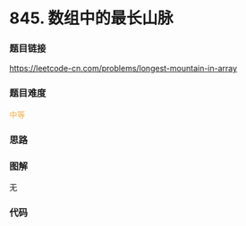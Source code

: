 # 845. 数组中的最长山脉

### 题目链接

https://leetcode-cn.com/problems/longest-mountain-in-array

### 题目难度

<font color=#F0AD4E>中等</font>

### 思路



### 图解

无

### 代码

```python
```